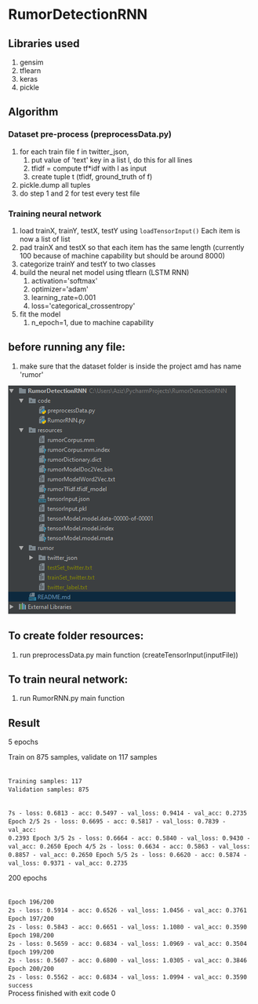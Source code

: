 # RumorDetectionRNN

## Libraries used

1. gensim
2. tflearn
3. keras
4. pickle

## Algorithm

### Dataset pre-process (preprocessData.py)

1. for each train file f in twitter_json, 
    1. put value of 'text' key in a list l, do this for all lines
    2. tfidf = compute tf*idf with l as input
    3. create tuple t (tfidf, ground_truth of f)
2. pickle.dump all tuples
3. do step 1 and 2 for test every test file

### Training neural network

1. load trainX, trainY, testX, testY using <code>loadTensorInput()</code> Each item is now a list of list
2. pad trainX and testX so that each item has the same length (currently 100 because of machine capability but should be around 8000)  
3. categorize trainY and testY to two classes
4. build the neural net model using tflearn (LSTM RNN)
    1. activation='softmax'
    2. optimizer='adam'
    3. learning_rate=0.001
    4. loss='categorical_crossentropy'
5. fit the model
    1. n_epoch=1, due to machine capability

## before running any file:

1. make sure that the dataset folder is inside the project amd has name 'rumor'

![alt tag](images/sampleFileStructure.PNG)

## To create folder resources:

1. run preprocessData.py main function (createTensorInput(inputFile))


## To train neural network:

1. run RumorRNN.py main function 



## Result

5 epochs

Train on 875 samples, validate on 117 samples

<code>
Training samples: 117  
Validation samples: 875  

7s - loss: 0.6813 - acc: 0.5497 - val_loss: 0.9414 - val_acc: 0.2735
Epoch 2/5
2s - loss: 0.6695 - acc: 0.5817 - val_loss: 0.7839 - val_acc: 0.2393
Epoch 3/5
2s - loss: 0.6664 - acc: 0.5840 - val_loss: 0.9430 - val_acc: 0.2650
Epoch 4/5
2s - loss: 0.6634 - acc: 0.5863 - val_loss: 0.8857 - val_acc: 0.2650
Epoch 5/5
2s - loss: 0.6620 - acc: 0.5874 - val_loss: 0.9371 - val_acc: 0.2735
</code>


200 epochs

<code>
Epoch 196/200
2s - loss: 0.5914 - acc: 0.6526 - val_loss: 1.0456 - val_acc: 0.3761
Epoch 197/200
2s - loss: 0.5843 - acc: 0.6651 - val_loss: 1.1080 - val_acc: 0.3590
Epoch 198/200
2s - loss: 0.5659 - acc: 0.6834 - val_loss: 1.0969 - val_acc: 0.3504
Epoch 199/200
2s - loss: 0.5607 - acc: 0.6800 - val_loss: 1.0305 - val_acc: 0.3846
Epoch 200/200
2s - loss: 0.5562 - acc: 0.6834 - val_loss: 1.0994 - val_acc: 0.3590
success
</code>
Process finished with exit code 0
